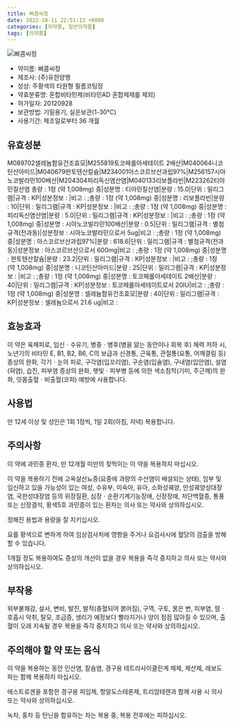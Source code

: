 ```yaml
---
title: 삐콤씨정
date: 2022-10-11 22:51:13 +0800
categories: [의약품, 일반의약품]
tags: [의약품]
---
```

![삐콤씨정](https://nedrug.mfds.go.kr/pbp/cmn/itemImageDownload/152285649754900020)

- 약이름: 삐콤씨정
- 제조사: (주)유한양행
- 성상: 주황색의 타원형 필름코팅정
- 약효분류명: 혼합비타민제(비타민AD 혼합제제를 제외)
- 허가일자: 20120928
- 보관방법: 기밀용기, 실온보관(1-30℃)
- 사용기간: 제조일로부터 36 개월
## 유효성분
M089702셀레늄함유건조효모|M255819토코페롤아세테이트 2배산|M040064니코틴산아미드|M040679판토텐산칼슘|M234001아스코르브산과립97%|M256157시아노코발라민100배산|M204304피리독신염산염|M040133리보플라빈|M223262티아민질산염
총량 : 1정 (약 1,008mg) 중|성분명 : 티아민질산염|분량 : 15.0|단위 : 밀리그램|규격 : KP|성분정보 : |비고 : ;총량 : 1정 (약 1,008mg) 중|성분명 : 리보플라빈|분량 : 10|단위 : 밀리그램|규격 : KP|성분정보 : |비고 : ;총량 : 1정 (약 1,008mg) 중|성분명 : 피리독신염산염|분량 : 5.0|단위 : 밀리그램|규격 : KP|성분정보 : |비고 : ;총량 : 1정 (약 1,008mg) 중|성분명 : 시아노코발라민100배산|분량 : 0.5|단위 : 밀리그램|규격 : 별첨규격(전과동)|성분정보 : 시아노코발라민으로서 5ug|비고 : ;총량 : 1정 (약 1,008mg) 중|성분명 : 아스코르브산과립97%|분량 : 618.6|단위 : 밀리그램|규격 : 별첨규격(전과동)|성분정보 : 아스코르브산으로서 600mg|비고 : ;총량 : 1정 (약 1,008mg) 중|성분명 : 판토텐산칼슘|분량 : 23.2|단위 : 밀리그램|규격 : KP|성분정보 : |비고 : ;총량 : 1정 (약 1,008mg) 중|성분명 : 니코틴산아미드|분량 : 25|단위 : 밀리그램|규격 : KP|성분정보 : |비고 : ;총량 : 1정 (약 1,008mg) 중|성분명 : 토코페롤아세테이트 2배산|분량 : 40|단위 : 밀리그램|규격 : KP|성분정보 : 토코페롤아세테이트로서 20IU|비고 : ;총량 : 1정 (약 1,008mg) 중|성분명 : 셀레늄함유건조효모|분량 : 40|단위 : 밀리그램|규격 : KP|성분정보 : 셀레늄으로서 21.6 ug|비고 :
## 효능효과
이 약은 육체피로, 임신ㆍ수유기, 병중ㆍ병후(병을 앓는 동안이나 회복 후) 체력 저하 시, 노년기의 비타민 E, B1, B2, B6, C의 보급과 신경통, 근육통, 관절통(요통, 어깨결림 등) 증상의 완화, 각기ㆍ눈의 피로, 구각염(입꼬리염), 구순염(입술염), 구내염(입안염), 설염(혀염), 습진, 피부염 증상의 완화, 햇빛ㆍ피부병 등에 의한 색소침착(기미, 주근깨)의 완화, 잇몸출혈ㆍ비출혈(코피) 예방에 사용합니다.

## 사용법
만 12세 이상 및 성인은 1회 1정씩, 1일 2회(아침, 저녁) 복용합니다.

## 주의사항
이 약에 과민증 환자, 만 12개월 미만의 젖먹이는 이 약을 복용하지 마십시오.

이 약을 복용하기 전에 고옥살산뇨증(요중에 과량의 수산염이 배설되는 상태), 임부 및 임신하고 있을 가능성이 있는 여성, 수유부, 미숙아, 유아, 소화성궤양, 만성궤양성대장염, 국한성대장염 등의 위장질환, 심장ㆍ순환기계기능장애, 신장장애, 저단백혈증, 통풍 또는 신장결석, 황색5호 과민증이 있는 환자는 의사 또는 약사와 상의하십시오.

정해진 용법과 용량을 잘 지키십시오.

요를 황색으로 변하게 하여 임상검사치에 영향을 주거나 요검사시에 혈당의 검출을 방해할 수 있습니다.

1개월 정도 복용하여도 증상의 개선이 없을 경우 복용을 즉각 중지하고 의사 또는 약사와 상의하십시오.

## 부작용
위부불쾌감, 설사, 변비, 발진, 발적(충혈되어 붉어짐), 구역, 구토, 묽은 변, 피부염, 땀ㆍ호흡시 악취, 탈모, 조급증, 생리가 예정보다 빨라지거나 양이 점점 많아질 수 있으며, 출혈이 오래 지속될 경우 복용을 즉각 중지하고 의사 또는 약사와 상의하십시오.

## 주의해야 할 약 또는 음식
이 약을 복용하는 동안 인산염, 칼슘염, 경구용 테트라사이클린계 제제, 제산제, 레보도파는 함께 복용하지 마십시오.

에스트로겐을 포함한 경구용 피임제, 항알도스테론제, 트리암테렌과 함께 사용 시 의사 또는 약사와 상의하십시오.

녹차, 홍차 등 탄닌을 함유하는 차는 복용 중, 복용 전후에는 피하십시오.


